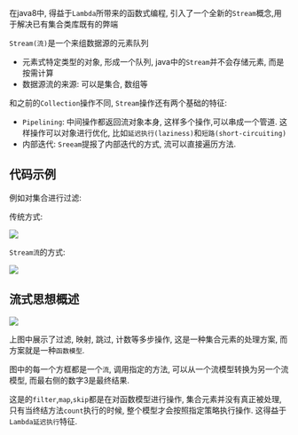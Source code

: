 在java8中, 得益于`Lambda`所带来的函数式编程, 引入了一个全新的`Stream`概念,用于解决已有集合类库既有的弊端



`Stream(流)`是一个来组数据源的元素队列

- 元素式特定类型的对象, 形成一个队列, java中的`Stream`并不会存储元素, 而是按需计算
- 数据源流的来源: 可以是集合, 数组等

和之前的`Collection`操作不同, `Stream`操作还有两个基础的特征:

- `Pipelining`: 中间操作都返回流对象本身, 这样多个操作,可以串成一个管道. 这样操作可以对象进行优化, 比如`延迟执行(laziness)`和`短路(short-circuiting)`
- 内部迭代: `Sreeam`提报了内部迭代的方式, 流可以直接遍历方法.

## 代码示例

例如对集合进行过滤:

传统方式:

![](https://pic.superbed.cn/item/5e0954c276085c3289a1141c.jpg)

`Stream流`的方式:

![](https://pic.superbed.cn/item/5e0954ec76085c3289a11b3c.jpg)

## 流式思想概述

![](https://pic.superbed.cn/item/5e09551f76085c3289a123a9.jpg)

上图中展示了过滤, 映射, 跳过, 计数等多步操作, 这是一种集合元素的处理方案, 而方案就是一种`函数模型`.

图中的每一个方框都是一个`流`, 调用指定的方法, 可以从一个流模型转换为另一个流模型, 而最右侧的数字3是最终结果.

这是的`filter`,`map`,`skip`都是在对函数模型进行操作, 集合元素并没有真正被处理, 只有当终结方法`count`执行的时候, 整个模型才会按照指定策略执行操作. 这得益于`Lambda延迟执行`特征.





























































